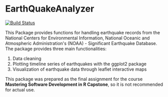 # EarthQuakeAnalyzer

[![Build Status](https://travis-ci.org/DanielAyllon/EarthQuakeAnalyzer.svg?branch=master)](https://travis-ci.org/DanielAyllon/EarthQuakeAnalyzer)

This Package provides functions for handling earthquake records from the National Centers for Environmental Information, National Oceanic and Atmospheric Administration's (NOAA) - Significant Earthquake Database. The package provides three main functionalities:
1) Data cleaning
2) Plotting timeline series of earthquakes with the ggplot2 package
3) Visualization of earthquake data through leaflet interactive maps

This package was prepared as the final assignment for the course **Mastering Software Development in R Capstone**, so it is not recommended for actual use. 
